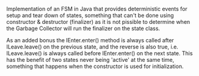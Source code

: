 Implementation of an FSM in Java that provides deterministic events for setup and tear down of states, something that can't be done using constructor & destructor (finalizer) as it is not pissible to determine when the Garbage Collector will run the finalizer on the state class.

As an added bonus the IEnter.enter() method is always called after ILeave.leave() on the previous state, and the reverse is also true, i.e. ILeave.leave() is always called before IEnter.enter() on the next state. This has the benefit of two states never being 'active' at the same time, something that happens when the constructor is used for initialization.
